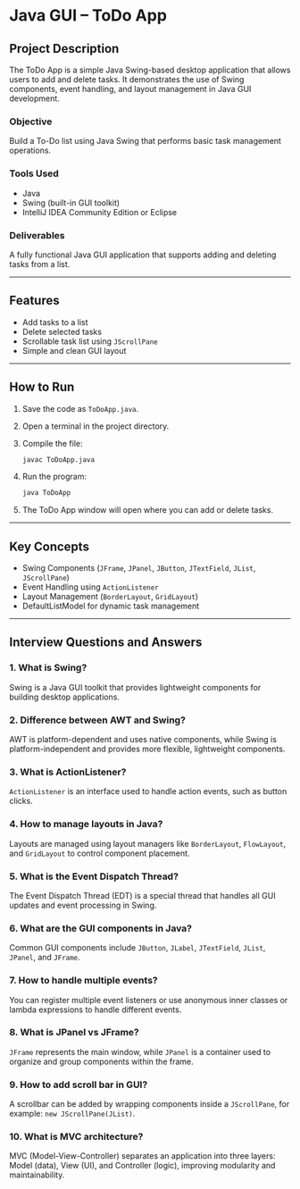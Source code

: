 
# Java GUI – ToDo App

## Project Description
The ToDo App is a simple Java Swing-based desktop application that allows users to add and delete tasks. It demonstrates the use of Swing components, event handling, and layout management in Java GUI development.

### Objective
Build a To-Do list using Java Swing that performs basic task management operations.

### Tools Used
- Java  
- Swing (built-in GUI toolkit)  
- IntelliJ IDEA Community Edition or Eclipse  

### Deliverables
A fully functional Java GUI application that supports adding and deleting tasks from a list.

---

## Features
- Add tasks to a list  
- Delete selected tasks  
- Scrollable task list using `JScrollPane`  
- Simple and clean GUI layout  

---

## How to Run
1. Save the code as `ToDoApp.java`.  
2. Open a terminal in the project directory.  
3. Compile the file:  
   ```bash
   javac ToDoApp.java

4. Run the program:

   ```bash
   java ToDoApp
   ```
5. The ToDo App window will open where you can add or delete tasks.

---

## Key Concepts

* Swing Components (`JFrame`, `JPanel`, `JButton`, `JTextField`, `JList`, `JScrollPane`)
* Event Handling using `ActionListener`
* Layout Management (`BorderLayout`, `GridLayout`)
* DefaultListModel for dynamic task management

---

## Interview Questions and Answers

### 1. What is Swing?

Swing is a Java GUI toolkit that provides lightweight components for building desktop applications.

### 2. Difference between AWT and Swing?

AWT is platform-dependent and uses native components, while Swing is platform-independent and provides more flexible, lightweight components.

### 3. What is ActionListener?

`ActionListener` is an interface used to handle action events, such as button clicks.

### 4. How to manage layouts in Java?

Layouts are managed using layout managers like `BorderLayout`, `FlowLayout`, and `GridLayout` to control component placement.

### 5. What is the Event Dispatch Thread?

The Event Dispatch Thread (EDT) is a special thread that handles all GUI updates and event processing in Swing.

### 6. What are the GUI components in Java?

Common GUI components include `JButton`, `JLabel`, `JTextField`, `JList`, `JPanel`, and `JFrame`.

### 7. How to handle multiple events?

You can register multiple event listeners or use anonymous inner classes or lambda expressions to handle different events.

### 8. What is JPanel vs JFrame?

`JFrame` represents the main window, while `JPanel` is a container used to organize and group components within the frame.

### 9. How to add scroll bar in GUI?

A scrollbar can be added by wrapping components inside a `JScrollPane`, for example: `new JScrollPane(JList)`.

### 10. What is MVC architecture?

MVC (Model-View-Controller) separates an application into three layers: Model (data), View (UI), and Controller (logic), improving modularity and maintainability.




